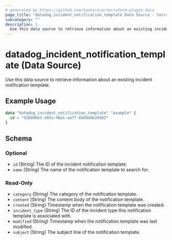 ```yaml
---
# generated by https://github.com/hashicorp/terraform-plugin-docs
page_title: "datadog_incident_notification_template Data Source - terraform-provider-datadog"
subcategory: ""
description: |-
  Use this data source to retrieve information about an existing incident notification template.
---
```


# datadog_incident_notification_template (Data Source)

Use this data source to retrieve information about an existing incident notification template.

## Example Usage

```terraform
data "datadog_incident_notification_template" "example" {
  id = "52600bb1-e83a-48a1-aa77-6889ddb269b2"
}
```

<!-- schema generated by tfplugindocs -->
## Schema

### Optional

- `id` (String) The ID of the incident notification template.
- `name` (String) The name of the notification template to search for.

### Read-Only

- `category` (String) The category of the notification template.
- `content` (String) The content body of the notification template.
- `created` (String) Timestamp when the notification template was created.
- `incident_type` (String) The ID of the incident type this notification template is associated with.
- `modified` (String) Timestamp when the notification template was last modified.
- `subject` (String) The subject line of the notification template.

